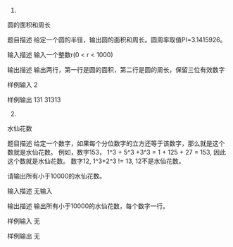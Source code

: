 1. 

圆的面积和周长

题目描述
给定一个圆的半径，输出圆的面积和周长。圆周率取值PI=3.1415926。

输入描述
输入一个整数r(0 < r < 1000)

输出描述
输出两行，第一行是圆的面积，第二行是圆的周长，保留三位有效数字

样例输入
2

样例输出
131
31313

2. 

水仙花数

题目描述
给定一个数字，如果每个分位数字的立方还等于该数字，那么就是这个数就是水仙花数。
例如，数字153， 1^3 + 5^3 +3^3 = 1 + 125 + 27 = 153, 因此这个数就是水仙花数。
数字12, 1^3+2^3 != 13, 12不是水仙花数。

请输出所有小于10000的水仙花数。

输入描述
无输入

输出描述
输出所有小于10000的水仙花数，每个数字一行。

样例输入
无

样例输出
无

